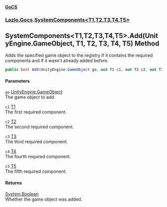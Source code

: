#### [GoCS](./index.md 'index')
### [Lazlo.Gocs](./Lazlo-Gocs.md 'Lazlo.Gocs').[SystemComponents&lt;T1,T2,T3,T4,T5&gt;](./Lazlo-Gocs-SystemComponents-T1_T2_T3_T4_T5-.md 'Lazlo.Gocs.SystemComponents&lt;T1,T2,T3,T4,T5&gt;')
## SystemComponents&lt;T1,T2,T3,T4,T5&gt;.Add(UnityEngine.GameObject, T1, T2, T3, T4, T5) Method
Adds the specified game object to the registry if it contains the required components and if it wasn't already added before.  
```C#
public bool Add(UnityEngine.GameObject go, out T1 c1, out T2 c2, out T3 c3, out T4 c4, out T5 c5);
```
#### Parameters
<a name='Lazlo-Gocs-SystemComponents-T1_T2_T3_T4_T5--Add(UnityEngine-GameObject_T1_T2_T3_T4_T5)-go'></a>
`go` [UnityEngine.GameObject](https://docs.microsoft.com/en-us/dotnet/api/UnityEngine.GameObject 'UnityEngine.GameObject')  
The game object to add.  
  
<a name='Lazlo-Gocs-SystemComponents-T1_T2_T3_T4_T5--Add(UnityEngine-GameObject_T1_T2_T3_T4_T5)-c1'></a>
`c1` [T1](./Lazlo-Gocs-SystemComponents-T1_T2_T3_T4_T5-.md#Lazlo-Gocs-SystemComponents-T1_T2_T3_T4_T5--T1 'Lazlo.Gocs.SystemComponents&lt;T1,T2,T3,T4,T5&gt;.T1')  
The first required component.  
  
<a name='Lazlo-Gocs-SystemComponents-T1_T2_T3_T4_T5--Add(UnityEngine-GameObject_T1_T2_T3_T4_T5)-c2'></a>
`c2` [T2](./Lazlo-Gocs-SystemComponents-T1_T2_T3_T4_T5-.md#Lazlo-Gocs-SystemComponents-T1_T2_T3_T4_T5--T2 'Lazlo.Gocs.SystemComponents&lt;T1,T2,T3,T4,T5&gt;.T2')  
The second required component.  
  
<a name='Lazlo-Gocs-SystemComponents-T1_T2_T3_T4_T5--Add(UnityEngine-GameObject_T1_T2_T3_T4_T5)-c3'></a>
`c3` [T3](./Lazlo-Gocs-SystemComponents-T1_T2_T3_T4_T5-.md#Lazlo-Gocs-SystemComponents-T1_T2_T3_T4_T5--T3 'Lazlo.Gocs.SystemComponents&lt;T1,T2,T3,T4,T5&gt;.T3')  
The third required component.  
  
<a name='Lazlo-Gocs-SystemComponents-T1_T2_T3_T4_T5--Add(UnityEngine-GameObject_T1_T2_T3_T4_T5)-c4'></a>
`c4` [T4](./Lazlo-Gocs-SystemComponents-T1_T2_T3_T4_T5-.md#Lazlo-Gocs-SystemComponents-T1_T2_T3_T4_T5--T4 'Lazlo.Gocs.SystemComponents&lt;T1,T2,T3,T4,T5&gt;.T4')  
The fourth required component.  
  
<a name='Lazlo-Gocs-SystemComponents-T1_T2_T3_T4_T5--Add(UnityEngine-GameObject_T1_T2_T3_T4_T5)-c5'></a>
`c5` [T5](./Lazlo-Gocs-SystemComponents-T1_T2_T3_T4_T5-.md#Lazlo-Gocs-SystemComponents-T1_T2_T3_T4_T5--T5 'Lazlo.Gocs.SystemComponents&lt;T1,T2,T3,T4,T5&gt;.T5')  
The fifth required component.  
  
#### Returns
[System.Boolean](https://docs.microsoft.com/en-us/dotnet/api/System.Boolean 'System.Boolean')  
Whether the game object was added.  
